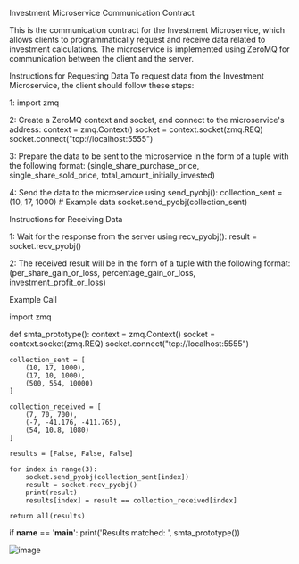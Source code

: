 Investment Microservice Communication Contract


This is the communication contract for the Investment Microservice, which allows clients to programmatically request and receive data related to investment calculations. The microservice is implemented using ZeroMQ for communication between the client and the server.


Instructions for Requesting Data
To request data from the Investment Microservice, the client should follow these steps:

1: import zmq

2: Create a ZeroMQ context and socket, and connect to the microservice's address:
context = zmq.Context()
socket = context.socket(zmq.REQ)
socket.connect("tcp://localhost:5555")

3: Prepare the data to be sent to the microservice in the form of a tuple with the following format:
(single_share_purchase_price, single_share_sold_price, total_amount_initially_invested)

4: Send the data to the microservice using send_pyobj():
collection_sent = (10, 17, 1000)  # Example data
socket.send_pyobj(collection_sent)

Instructions for Receiving Data

1: Wait for the response from the server using recv_pyobj():
result = socket.recv_pyobj()

2: The received result will be in the form of a tuple with the following format:
(per_share_gain_or_loss, percentage_gain_or_loss, investment_profit_or_loss)

Example Call


import zmq

def smta_prototype():
    context = zmq.Context()
    socket = context.socket(zmq.REQ)
    socket.connect("tcp://localhost:5555")

    collection_sent = [
        (10, 17, 1000),
        (17, 10, 1000),
        (500, 554, 10000)
    ]

    collection_received = [
        (7, 70, 700),
        (-7, -41.176, -411.765),
        (54, 10.8, 1080)
    ]

    results = [False, False, False]

    for index in range(3):
        socket.send_pyobj(collection_sent[index])
        result = socket.recv_pyobj()
        print(result)
        results[index] = result == collection_received[index]

    return all(results)

if __name__ == '__main__':
    print('Results matched: ', smta_prototype())


![image](https://github.com/KonradLach/OSU361/assets/93342886/f4d8acdd-75da-42cb-8dc0-ecda3065f87f)



